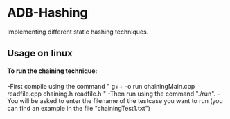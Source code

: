 # ADB-Hashing
Implementing different static hashing techniques.
## Usage on linux
#### To run the chaining technique:
-First compile using the command " g++ -o run chainingMain.cpp readfile.cpp chaining.h readfile.h
"
-Then run using the command "./run".
-You will be asked to enter the filename of the testcase you want to run (you can find an example in the file "chainingTest1.txt") 
